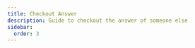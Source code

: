 ```yaml
---
title: Checkout Answer
description: Guide to checkout the answer of someone else
sidebar:
  order: 3
---
```

